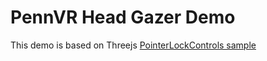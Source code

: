 # PennVR Head Gazer Demo

This demo is based on Threejs [PointerLockControls sample](https://threejs.org/examples/?q=pointer#misc_controls_pointerlock)